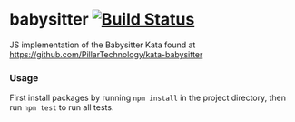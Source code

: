 # babysitter [![Build Status](https://travis-ci.org/kolljohnson/babysitter.svg?branch=master)](https://travis-ci.org/kolljohnson/babysitter)

JS implementation of the Babysitter Kata found at https://github.com/PillarTechnology/kata-babysitter

### Usage
First install packages by running `npm install` in the project directory, then run `npm test` to run all tests.

